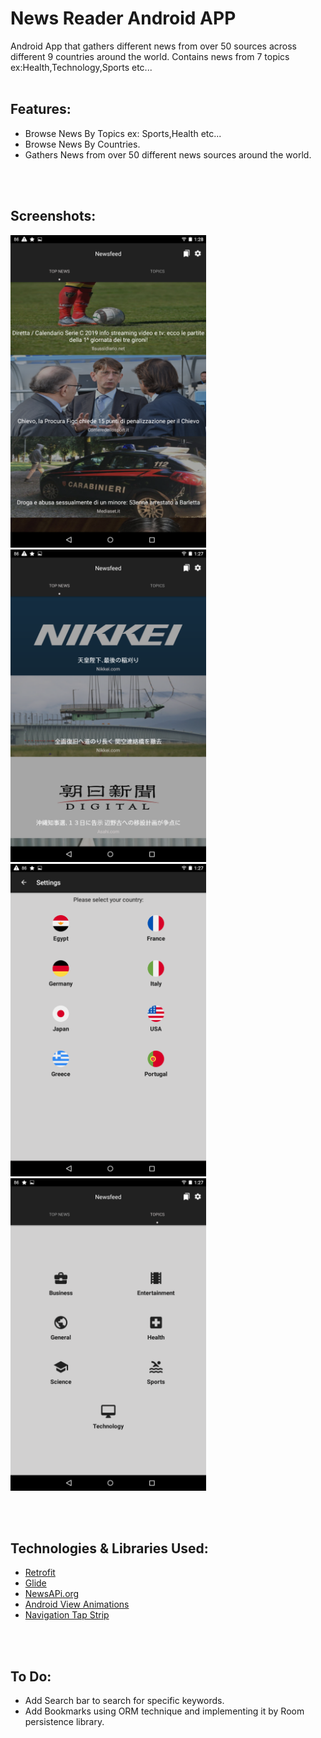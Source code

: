 # News Reader Android APP
Android App that gathers different news from over 50 sources across different 9 countries around the world.
Contains news from 7 topics ex:Health,Technology,Sports etc...
<br>
<br>

## Features:
* Browse News By Topics ex: Sports,Health etc...
* Browse News By Countries.
* Gathers News from over 50 different news sources around the world.
<br>
<br>



## Screenshots:
<p float="left">
<img src="Screenshots/Screenshot_2018-09-12-13-28-03.png" height="500"/>
<img src="Screenshots/Screenshot_2018-09-12-13-27-49.png" height="500"/>
<img src="Screenshots/Screenshot_2018-09-12-13-27-32.png" height="500"/>
<img src="Screenshots/Screenshot_2018-09-12-13-27-22.png" height="500"/>
</p>
<br>
<br>


## Technologies & Libraries Used:
* [Retrofit](https://square.github.io/retrofit/)
* [Glide](https://github.com/bumptech/glide)
* [NewsAPi.org](https://newsapi.org)
* [Android View Animations](https://github.com/daimajia/AndroidViewAnimations)
* [Navigation Tap Strip](https://github.com/Devlight/NavigationTabStrip/tree/master/app/src/main)
<br>
<br>

## To Do:
* Add Search bar to search for specific keywords.
* Add Bookmarks using ORM technique and implementing it by Room persistence library.
